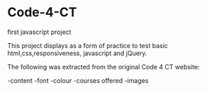 # Code-4-CT
first javascript project

This project displays as a form of practice to test basic html,css,responsiveness, javascript and jQuery.

The following was extracted from the original Code 4 CT website:

-content
-font
-colour
-courses offered
-images